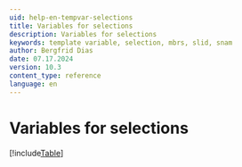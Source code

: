 ```yaml
---
uid: help-en-tempvar-selections
title: Variables for selections
description: Variables for selections
keywords: template variable, selection, mbrs, slid, snam
author: Bergfrid Dias
date: 07.17.2024
version: 10.3
content_type: reference
language: en
---
```


# Variables for selections

[!include[Table](../../../../../common/includes/variable/table-selection.md)]
